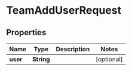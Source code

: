 # TeamAddUserRequest

## Properties
Name | Type | Description | Notes
------------ | ------------- | ------------- | -------------
**user** | **String** |  |  [optional]
